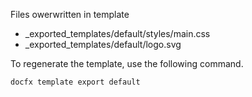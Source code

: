 Files owerwritten in template

* _exported_templates/default/styles/main.css
* _exported_templates/default/logo.svg

To regenerate the template, use the following command.

`docfx template export default`

